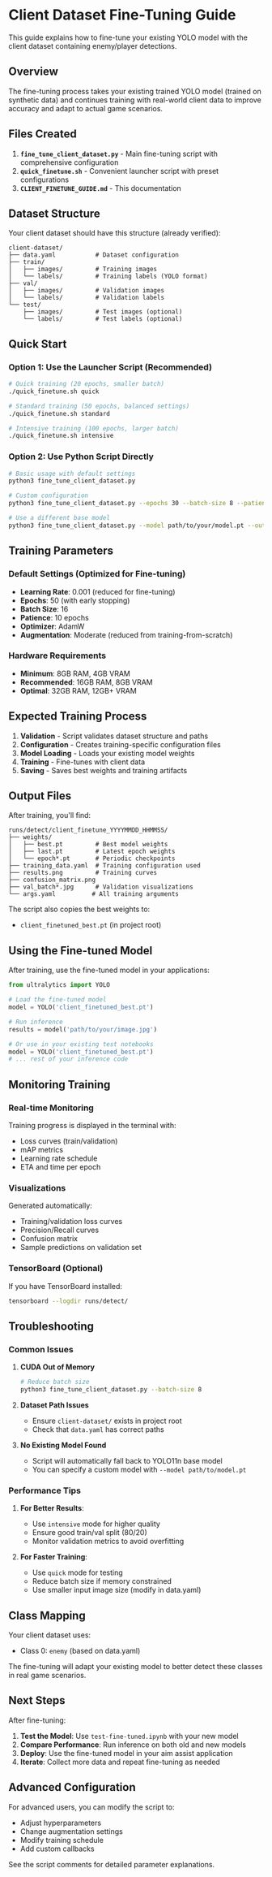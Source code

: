 # Client Dataset Fine-Tuning Guide

This guide explains how to fine-tune your existing YOLO model with the client dataset containing enemy/player detections.

## Overview

The fine-tuning process takes your existing trained YOLO model (trained on synthetic data) and continues training with real-world client data to improve accuracy and adapt to actual game scenarios.

## Files Created

1. **`fine_tune_client_dataset.py`** - Main fine-tuning script with comprehensive configuration
2. **`quick_finetune.sh`** - Convenient launcher script with preset configurations
3. **`CLIENT_FINETUNE_GUIDE.md`** - This documentation

## Dataset Structure

Your client dataset should have this structure (already verified):
```
client-dataset/
├── data.yaml           # Dataset configuration
├── train/
│   ├── images/         # Training images
│   └── labels/         # Training labels (YOLO format)
├── val/
│   ├── images/         # Validation images
│   └── labels/         # Validation labels
└── test/
    ├── images/         # Test images (optional)
    └── labels/         # Test labels (optional)
```

## Quick Start

### Option 1: Use the Launcher Script (Recommended)

```bash
# Quick training (20 epochs, smaller batch)
./quick_finetune.sh quick

# Standard training (50 epochs, balanced settings)
./quick_finetune.sh standard

# Intensive training (100 epochs, larger batch)
./quick_finetune.sh intensive
```

### Option 2: Use Python Script Directly

```bash
# Basic usage with default settings
python3 fine_tune_client_dataset.py

# Custom configuration
python3 fine_tune_client_dataset.py --epochs 30 --batch-size 8 --patience 8

# Use a different base model
python3 fine_tune_client_dataset.py --model path/to/your/model.pt --output-name my_custom_model.pt
```

## Training Parameters

### Default Settings (Optimized for Fine-tuning)
- **Learning Rate**: 0.001 (reduced for fine-tuning)
- **Epochs**: 50 (with early stopping)
- **Batch Size**: 16
- **Patience**: 10 epochs
- **Optimizer**: AdamW
- **Augmentation**: Moderate (reduced from training-from-scratch)

### Hardware Requirements
- **Minimum**: 8GB RAM, 4GB VRAM
- **Recommended**: 16GB RAM, 8GB VRAM
- **Optimal**: 32GB RAM, 12GB+ VRAM

## Expected Training Process

1. **Validation** - Script validates dataset structure and paths
2. **Configuration** - Creates training-specific configuration files
3. **Model Loading** - Loads your existing model weights
4. **Training** - Fine-tunes with client data
5. **Saving** - Saves best weights and training artifacts

## Output Files

After training, you'll find:

```
runs/detect/client_finetune_YYYYMMDD_HHMMSS/
├── weights/
│   ├── best.pt         # Best model weights
│   ├── last.pt         # Latest epoch weights
│   └── epoch*.pt       # Periodic checkpoints
├── training_data.yaml  # Training configuration used
├── results.png         # Training curves
├── confusion_matrix.png
├── val_batch*.jpg      # Validation visualizations
└── args.yaml          # All training arguments
```

The script also copies the best weights to:
- `client_finetuned_best.pt` (in project root)

## Using the Fine-tuned Model

After training, use the fine-tuned model in your applications:

```python
from ultralytics import YOLO

# Load the fine-tuned model
model = YOLO('client_finetuned_best.pt')

# Run inference
results = model('path/to/your/image.jpg')

# Or use in your existing test notebooks
model = YOLO('client_finetuned_best.pt')
# ... rest of your inference code
```

## Monitoring Training

### Real-time Monitoring
Training progress is displayed in the terminal with:
- Loss curves (train/validation)
- mAP metrics
- Learning rate schedule
- ETA and time per epoch

### Visualizations
Generated automatically:
- Training/validation loss curves
- Precision/Recall curves
- Confusion matrix
- Sample predictions on validation set

### TensorBoard (Optional)
If you have TensorBoard installed:
```bash
tensorboard --logdir runs/detect/
```

## Troubleshooting

### Common Issues

1. **CUDA Out of Memory**
   ```bash
   # Reduce batch size
   python3 fine_tune_client_dataset.py --batch-size 8
   ```

2. **Dataset Path Issues**
   - Ensure `client-dataset/` exists in project root
   - Check that `data.yaml` has correct paths

3. **No Existing Model Found**
   - Script will automatically fall back to YOLO11n base model
   - You can specify a custom model with `--model path/to/model.pt`

### Performance Tips

1. **For Better Results**:
   - Use `intensive` mode for higher quality
   - Ensure good train/val split (80/20)
   - Monitor validation metrics to avoid overfitting

2. **For Faster Training**:
   - Use `quick` mode for testing
   - Reduce batch size if memory constrained
   - Use smaller input image size (modify in data.yaml)

## Class Mapping

Your client dataset uses:
- Class 0: `enemy` (based on data.yaml)

The fine-tuning will adapt your existing model to better detect these classes in real game scenarios.

## Next Steps

After fine-tuning:

1. **Test the Model**: Use `test-fine-tuned.ipynb` with your new model
2. **Compare Performance**: Run inference on both old and new models
3. **Deploy**: Use the fine-tuned model in your aim assist application
4. **Iterate**: Collect more data and repeat fine-tuning as needed

## Advanced Configuration

For advanced users, you can modify the script to:
- Adjust hyperparameters
- Change augmentation settings
- Modify training schedule
- Add custom callbacks

See the script comments for detailed parameter explanations.